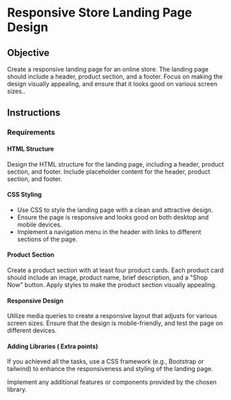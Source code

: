 # Responsive Store Landing Page Design

## Objective

Create a responsive landing page for an online store. The landing page should include a header, product section, and a footer. Focus on making the design visually appealing, and ensure that it looks good on various screen sizes..

## Instructions

### Requirements

#### HTML Structure

Design the HTML structure for the landing page, including a header, product section, and footer.
Include placeholder content for the header, product section, and footer.

#### CSS Styling

- Use CSS to style the landing page with a clean and attractive design.
- Ensure the page is responsive and looks good on both desktop and mobile devices.
- Implement a navigation menu in the header with links to different sections of the page.

#### Product Section

Create a product section with at least four product cards.
Each product card should include an image, product name, brief description, and a "Shop Now" button.
Apply styles to make the product section visually appealing.

#### Responsive Design

Utilize media queries to create a responsive layout that adjusts for various screen sizes.
Ensure that the design is mobile-friendly, and test the page on different devices.

#### Adding Libraries ( Extra points)

If you achieved all the tasks, use a CSS framework (e.g., Bootstrap or tailwind) to enhance the responsiveness and styling of the landing page.

Implement any additional features or components provided by the chosen library.
